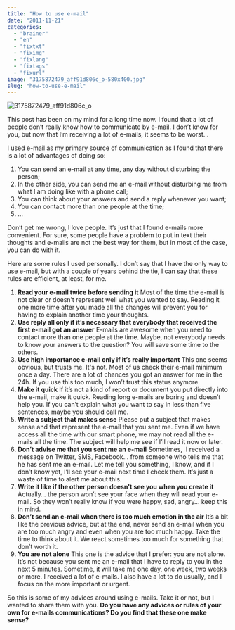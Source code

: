 ```yaml
---
title: "How to use e-mail"
date: "2011-11-21"
categories: 
  - "brainer"
  - "en"
  - "fixtxt"
  - "fiximg"
  - "fixlang"
  - "fixtags"
  - "fixurl"
image: "3175872479_aff91d806c_o-580x400.jpg"
slug: "how-to-use-e-mail"
---
```


![](images/3175872479_aff91d806c_o-580x400.jpg "3175872479_aff91d806c_o")

This post has been on my mind for a long time now. I found that a lot of people don’t really know how to communicate by e-mail. I don’t know for you, but now that I’m receiving a lot of e-mails, it seems to be worst…

I used e-mail as my primary source of communication as I found that there is a lot of advantages of doing so:

1. You can send an e-mail at any time, any day without disturbing the person;
2. In the other side, you can send me an e-mail without disturbing me from what I am doing like with a phone call;
3. You can think about your answers and send a reply whenever you want;
4. You can contact more than one people at the time;
5. …

Don’t get me wrong, I love people. It’s just that I found e-mails more convenient. For sure, some people have a problem to put in text their thoughts and e-mails are not the best way for them, but in most of the case, you can do with it.

Here are some rules I used personally. I don’t say that I have the only way to use e-mail, but with a couple of years behind the tie, I can say that these rules are efficient, at least, for me.

1. **Read your e-mail twice before sending it** Most of the time the e-mail is not clear or doesn’t represent well what you wanted to say. Reading it one more time after you made all the changes will prevent you for having to explain another time your thoughts.
2. **Use reply all only if it’s necessary that everybody that received the first e-mail got an answer** E-mails are awesome when you need to contact more than one people at the time. Maybe, not everybody needs to know your answers to the question? You will save some time to the others.
3. **Use high importance e-mail only if it’s really important** This one seems obvious, but trusts me. It's not. Most of us check their e-mail minimum once a day. There are a lot of chances you got an answer for me in the 24h. If you use this too much, I won’t trust this status anymore.
4. **Make it quick** If it’s not a kind of report or document you put directly into the e-mail, make it quick. Reading long e-mails are boring and doesn’t help you. If you can’t explain what you want to say in less than five sentences, maybe you should call me.
5. **Write a subject that makes sense** Please put a subject that makes sense and that represent the e-mail that you sent me. Even if we have access all the time with our smart phone, we may not read all the e-mails all the time. The subject will help me see if I’ll read it now or later.
6. **Don’t advise me that you sent me an e-mail** Sometimes,  I received a message on Twitter, SMS, Facebook… from someone who tells me that he has sent me an e-mail. Let me tell you something, I know, and if I don’t know yet, I’ll see your e-mail next time I check them. It’s just a waste of time to alert me about this.
7. **Write it like if the other person doesn't see you when you create it** Actually… the person won’t see your face when they will read your e-mail. So they won’t really know if you were happy, sad, angry… keep this in mind.
8. **Don’t send an e-mail when there is too much emotion in the air** It’s a bit like the previous advice, but at the end, never send an e-mail when you are too much angry and even when you are too much happy. Take the time to think about it. We react sometimes too much for something that don’t worth it.
9. **You are not alone** This one is the advice that I prefer: you are not alone. It’s not because you sent me an e-mail that I have to reply to you in the next 5 minutes. Sometime, it will take me one day, one week, two weeks or more. I received a lot of e-mails. I also have a lot to do usually, and I focus on the more important or urgent.

So this is some of my advices around using e-mails. Take it or not, but I wanted to share them with you. **Do you have any advices or rules of your own for e-mails communications? Do you find that these one make sense?**
